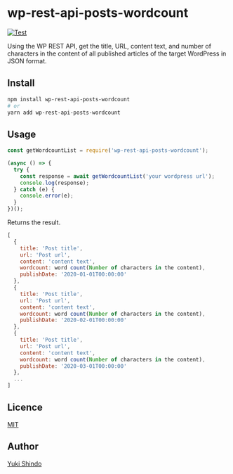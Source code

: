 # wp-rest-api-posts-wordcount

[![Test](https://github.com/shinshin86/wp-rest-api-posts-wordcount/actions/workflows/test.yml/badge.svg)](https://github.com/shinshin86/wp-rest-api-posts-wordcount/actions/workflows/test.yml)

Using the WP REST API, get the title, URL, content text, and number of characters in the content of all published articles of the target WordPress in JSON format.

## Install

```sh
npm install wp-rest-api-posts-wordcount
# or
yarn add wp-rest-api-posts-wordcount
```

## Usage

```javascript
const getWordcountList = require('wp-rest-api-posts-wordcount');

(async () => {
  try {
    const response = await getWordcountList('your wordpress url');
    console.log(response);
  } catch (e) {
    console.error(e);
  }
})();
```

Returns the result.

```javascript
[
  {
    title: 'Post title',
    url: 'Post url',
    content: 'content text',
    wordcount: word count(Number of characters in the content),
    publishDate: '2020-01-01T00:00:00'
  },
  {
    title: 'Post title',
    url: 'Post url',
    content: 'content text',
    wordcount: word count(Number of characters in the content),
    publishDate: '2020-02-01T00:00:00'
  },
  {
    title: 'Post title',
    url: 'Post url',
    content: 'content text',
    wordcount: word count(Number of characters in the content),
    publishDate: '2020-03-01T00:00:00'
  },
  ...
]
```

## Licence

[MIT](https://github.com/shinshin86/wp-rest-api-posts-wordcount/blob/main/LICENSE)

## Author

[Yuki Shindo](https://shinshin86.com)

